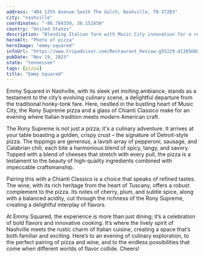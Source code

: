 ```yaml
---
address: "404 12th Avenue South The Gulch, Nashville, TN 37203"
city: "nashville"
coordinates: "-86.784350, 36.152450"
country: "United States"
description: "Blending Italian fare with Music City innovation for a refined yet inviting experience"
heroAlt: "Photo of pizza"
heroImage: "emmy-squared"
infoUrl: "https://www.tripadvisor.com/Restaurant_Review-g55229-d13856888-Reviews-Emmy_Squared_Pizza_The_Gulch-Nashville_Davidson_County_Tennessee.html"
pubDate: "Nov 19, 2023"
state: "tennessee"
tags: [pizza]
title: "Emmy Squared"
---
```


Emmy Squared in Nashville, with its sleek yet inviting ambiance, stands as a testament to the city’s evolving culinary scene, a delightful departure from the traditional honky-tonk fare. Here, nestled in the bustling heart of Music City, the Rony Supreme pizza and a glass of Chianti Classico make for an evening where Italian tradition meets modern American craft.

The Rony Supreme is not just a pizza; it's a culinary adventure. It arrives at your table boasting a golden, crispy crust – the signature of Detroit-style pizza. The toppings are generous, a lavish array of pepperoni, sausage, and Calabrian chili, each bite a harmonious blend of spicy, tangy, and savory. Topped with a blend of cheeses that stretch with every pull, the pizza is a testament to the beauty of high-quality ingredients combined with impeccable craftsmanship.

Pairing this with a Chianti Classico is a choice that speaks of refined tastes. The wine, with its rich heritage from the heart of Tuscany, offers a robust complement to the pizza. Its notes of cherry, plum, and subtle spice, along with a balanced acidity, cut through the richness of the Rony Supreme, creating a delightful interplay of flavors.

At Emmy Squared, the experience is more than just dining; it’s a celebration of bold flavors and innovative cooking. It’s where the lively spirit of Nashville meets the rustic charm of Italian cuisine, creating a space that’s both familiar and exciting. Here’s to an evening of culinary exploration, to the perfect pairing of pizza and wine, and to the endless possibilities that come when different worlds of flavor collide. Cheers!

